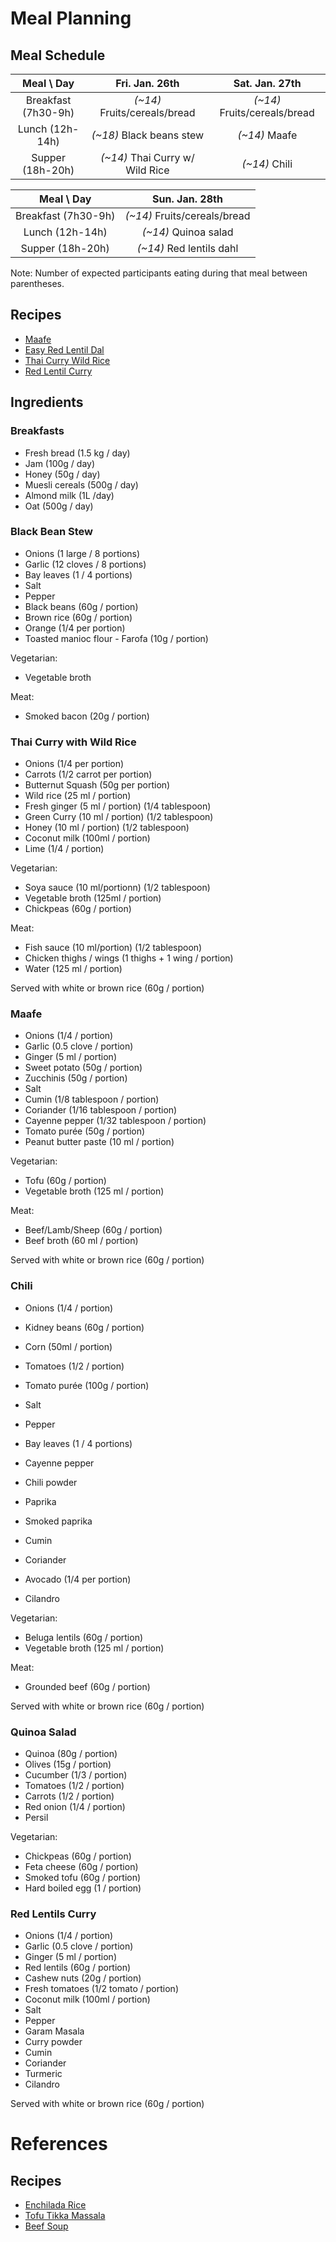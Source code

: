 # Meal Planning

## Meal Schedule

| Meal \ Day           | Fri. Jan. 26th                  | Sat. Jan. 27th               | 
| :------------------: | :---------------------------:   | :--------------------------: |
| Breakfast (7h30-9h)  | *(~14)* Fruits/cereals/bread    | *(~14)* Fruits/cereals/bread |
| Lunch     (12h-14h)  | *(~18)* Black beans stew        | *(~14)* Maafe                |
| Supper    (18h-20h)  | *(~14)* Thai Curry w/ Wild Rice | *(~14)* Chili                |

| Meal \ Day           | Sun. Jan. 28th |
| :------------------: | :------------: |
| Breakfast (7h30-9h)  | *(~14)* Fruits/cereals/bread | 
| Lunch     (12h-14h)  | *(~14)* Quinoa salad         |
| Supper    (18h-20h)  | *(~14)* Red lentils dahl     |
 
Note: Number of expected participants eating during that meal between parentheses. 

## Recipes

* [Maafe](https://sweetpeasandsaffron.com/african-peanut-stew/)
* [Easy Red Lentil Dal](https://sweetpeasandsaffron.com/lentil-dal-recipe/)
* [Thai Curry Wild Rice](https://sweetpeasandsaffron.com/thai-slow-cooker-chicken-wild-rice-soup/)
* [Red Lentil Curry](https://sweetpeasandsaffron.com/slow-cooker-butternut-squash-lentil-curry/)

## Ingredients

### Breakfasts

  * Fresh bread (1.5 kg / day)
  * Jam (100g / day)
  * Honey (50g / day)
  * Muesli cereals (500g / day)
  * Almond milk (1L /day)
  * Oat (500g / day) 

### Black Bean Stew

  * Onions (1 large / 8 portions)
  * Garlic (12 cloves / 8 portions)
  * Bay leaves (1 / 4 portions)
  * Salt
  * Pepper
  * Black beans (60g / portion)
  * Brown rice (60g / portion)
  * Orange (1/4 per portion)
  * Toasted manioc flour - Farofa (10g / portion)

Vegetarian:

  * Vegetable broth

Meat:

  * Smoked bacon (20g / portion)

### Thai Curry with Wild Rice

  * Onions (1/4 per portion)
  * Carrots (1/2 carrot per portion)
  * Butternut Squash (50g per portion)
  * Wild rice (25 ml / portion)
  * Fresh ginger (5 ml / portion) (1/4 tablespoon)
  * Green Curry (10 ml / portion) (1/2 tablespoon)
  * Honey (10 ml / portion) (1/2 tablespoon)
  * Coconut milk (100ml / portion) 
  * Lime (1/4 / portion)

Vegetarian:
  * Soya sauce (10 ml/portionn) (1/2 tablespoon)
  * Vegetable broth (125ml / portion)
  * Chickpeas (60g / portion)

Meat:
  * Fish sauce (10 ml/portion) (1/2 tablespoon)
  * Chicken thighs / wings (1 thighs + 1 wing / portion)
  * Water (125 ml / portion)

Served with white or brown rice (60g / portion)

### Maafe

  * Onions (1/4 / portion)
  * Garlic (0.5 clove / portion)
  * Ginger (5 ml / portion)
  * Sweet potato (50g / portion)
  * Zucchinis (50g / portion)
  * Salt
  * Cumin (1/8 tablespoon / portion)
  * Coriander (1/16 tablespoon / portion)
  * Cayenne pepper (1/32 tablespoon / portion)
  * Tomato purée (50g / portion)
  * Peanut butter paste (10 ml / portion)

Vegetarian:
  * Tofu (60g / portion)
  * Vegetable broth (125 ml / portion)

Meat:
  * Beef/Lamb/Sheep (60g / portion) 
  * Beef broth (60 ml / portion)

Served with white or brown rice (60g / portion)

### Chili

   * Onions (1/4 / portion)
   * Kidney beans (60g / portion)
   * Corn (50ml / portion)
   * Tomatoes (1/2 / portion)
   * Tomato purée (100g / portion)
   * Salt
   * Pepper
   * Bay leaves (1 / 4 portions)
   * Cayenne pepper
   * Chili powder
   * Paprika
   * Smoked paprika
   * Cumin
   * Coriander

   * Avocado (1/4 per portion)
   * Cilandro

Vegetarian:
   * Beluga lentils (60g / portion)
   * Vegetable broth (125 ml / portion)

Meat:
   * Grounded beef (60g / portion)

Served with white or brown rice (60g / portion)

### Quinoa Salad
   * Quinoa (80g / portion)
   * Olives (15g / portion)
   * Cucumber (1/3 / portion) 
   * Tomatoes (1/2 / portion)
   * Carrots  (1/2 / portion)
   * Red onion (1/4 / portion)
   * Persil

Vegetarian:
   * Chickpeas (60g / portion)
   * Feta cheese (60g / portion)
   * Smoked tofu (60g / portion)
   * Hard boiled egg (1 / portion)

### Red Lentils Curry

   * Onions (1/4 / portion)
   * Garlic (0.5 clove / portion)
   * Ginger (5 ml / portion)
   * Red lentils (60g / portion)
   * Cashew nuts (20g / portion)
   * Fresh tomatoes (1/2 tomato / portion)
   * Coconut milk (100ml / portion)
   * Salt
   * Pepper
   * Garam Masala
   * Curry powder
   * Cumin
   * Coriander 
   * Turmeric
   * Cilandro

Served with white or brown rice (60g / portion)

# References

## Recipes

* [Enchilada Rice](https://sweetpeasandsaffron.com/instant-pot-enchilada-rice/)
* [Tofu Tikka Massala](https://sweetpeasandsaffron.com/vegan-slow-cooker-tikka-masala/)
* [Beef Soup](https://sweetpeasandsaffron.com/instant-pot-vegetable-beef-soup/)
